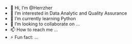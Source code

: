 - 👋 Hi, I’m @Herrzher
- 👀 I’m interested in Data Analytic and Quality Assurance 
- 🌱 I’m currently learning Python 
- 💞️ I’m looking to collaborate on ...
- 📫 How to reach me ...
- ⚡ Fun fact: ...

<!---
Herrzher/Herrzher is a ✨ special ✨ repository because its `README.md` (this file) appears on your GitHub profile.
You can click the Preview link to take a look at your changes.
--->
